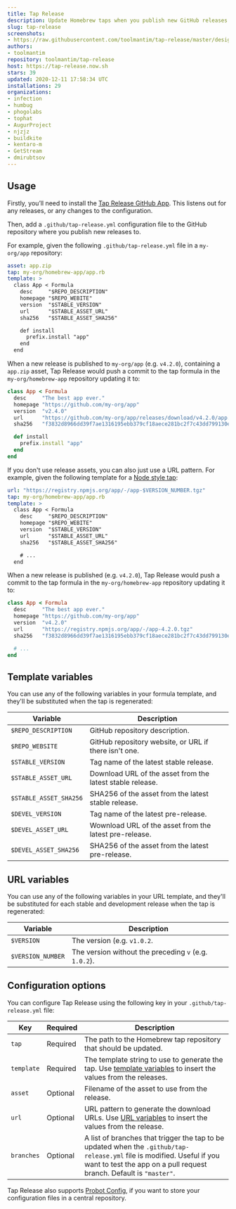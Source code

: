```yaml
---
title: Tap Release
description: Update Homebrew taps when you publish new GitHub releases.
slug: tap-release
screenshots:
- https://raw.githubusercontent.com/toolmantim/tap-release/master/design/screenshot.png
authors:
- toolmantim
repository: toolmantim/tap-release
host: https://tap-release.now.sh
stars: 39
updated: 2020-12-11 17:58:34 UTC
installations: 29
organizations:
- infection
- humbug
- phogolabs
- tophat
- AugurProject
- njzjz
- buildkite
- kentaro-m
- GetStream
- dmirubtsov
---
```


## Usage

Firstly, you’ll need to install the [Tap Release GitHub App](https://github.com/apps/tap-release). This listens out for any releases, or any changes to the configuration.

Then, add a `.github/tap-release.yml` configuration file to the GitHub repository where you publish new releases to.

For example, given the following `.github/tap-release.yml` file in a `my-org/app` repository:

```yml
asset: app.zip
tap: my-org/homebrew-app/app.rb
template: >
  class App < Formula
    desc     "$REPO_DESCRIPTION"
    homepage "$REPO_WEBITE"
    version  "$STABLE_VERSION"
    url      "$STABLE_ASSET_URL"
    sha256   "$STABLE_ASSET_SHA256"

    def install
      prefix.install "app"
    end
  end
```

When a new release is published to `my-org/app` (e.g. `v4.2.0`), containing a `app.zip` asset, Tap Release would push a commit to the tap formula in the `my-org/homebrew-app` repository updating it to:

```rb
class App < Formula
  desc     "The best app ever."
  homepage "https://github.com/my-org/app"
  version  "v2.4.0"
  url      "https://github.com/my-org/app/releases/download/v4.2.0/app.zip"
  sha256   "f3832d8966dd39f7ae1316195ebb379cf18aece281bc2f7c43dd799130ebf460"

  def install
    prefix.install "app"
  end
end
```

If you don't use release assets, you can also just use a URL pattern. For example, given the following template for a [Node style tap](https://docs.brew.sh/Node-for-Formula-Authors):

```yml
url: "https://registry.npmjs.org/app/-/app-$VERSION_NUMBER.tgz"
tap: my-org/homebrew-app/app.rb
template: >
  class App < Formula
    desc     "$REPO_DESCRIPTION"
    homepage "$REPO_WEBITE"
    version  "$STABLE_VERSION"
    url      "$STABLE_ASSET_URL"
    sha256   "$STABLE_ASSET_SHA256"

    # ...
  end
```

When a new release is published (e.g. `v4.2.0`), Tap Release would push a commit to the tap formula in the `my-org/homebrew-app` repository updating it to:

```rb
class App < Formula
  desc     "The best app ever."
  homepage "https://github.com/my-org/app"
  version  "v4.2.0"
  url      "https://registry.npmjs.org/app/-/app-4.2.0.tgz"
  sha256   "f3832d8966dd39f7ae1316195ebb379cf18aece281bc2f7c43dd799130ebf460"

  # ...
end
```

## Template variables

You can use any of the following variables in your formula template, and they'll be substituted when the tap is regenerated:

|Variable|Description|
|-|-|
|`$REPO_DESCRIPTION`|GitHub repository description.|
|`$REPO_WEBSITE`|GitHub repository website, or URL if there isn't one.|
|`$STABLE_VERSION`|Tag name of the latest stable release.|
|`$STABLE_ASSET_URL`|Download URL of the asset from the latest stable release.|
|`$STABLE_ASSET_SHA256`|SHA256 of the asset from the latest stable release.|
|`$DEVEL_VERSION`|Tag name of the latest pre-release.|
|`$DEVEL_ASSET_URL`|Wownload URL of the asset from the latest pre-release.|
|`$DEVEL_ASSET_SHA256`|SHA256 of the asset from the latest pre-release.|

## URL variables

You can use any of the following variables in your URL template, and they'll be substituted for each stable and development release when the tap is regenerated:

|Variable|Description|
|-|-|
|`$VERSION`|The version (e.g. `v1.0.2`.|
|`$VERSION_NUMBER`|The version without the preceding `v` (e.g. `1.0.2`).|

## Configuration options

You can configure Tap Release using the following key in your `.github/tap-release.yml` file:

|Key|Required|Description|
|-|-|-|
|`tap`|Required|The path to the Homebrew tap repository that should be updated.|
|`template`|Required|The template string to use to generate the tap. Use [template variables](#template-variables) to insert the values from the releases.|
|`asset`|Optional|Filename of the asset to use from the release.|
|`url`|Optional|URL pattern to generate the download URLs. Use [URL variables](#url-variables) to insert the values from the release.|
|`branches`|Optional|A list of branches that trigger the tap to be updated when the `.github/tap-release.yml` file is modified. Useful if you want to test the app on a pull request branch. Default is `"master"`.|

Tap Release also supports [Probot Config](https://github.com/probot/probot-config), if you want to store your configuration files in a central repository.
